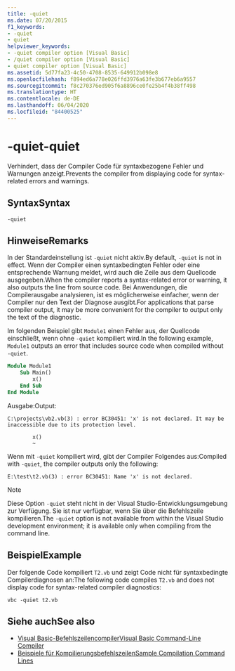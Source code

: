 ```yaml
---
title: -quiet
ms.date: 07/20/2015
f1_keywords:
- -quiet
- quiet
helpviewer_keywords:
- -quiet compiler option [Visual Basic]
- /quiet compiler option [Visual Basic]
- quiet compiler option [Visual Basic]
ms.assetid: 5d77fa23-4c50-4708-8535-649912b098e8
ms.openlocfilehash: f894ed6a778e026ffd3976a63fe3b677eb6a9557
ms.sourcegitcommit: f8c270376ed905f6a8896ce0fe25b4f4b38ff498
ms.translationtype: HT
ms.contentlocale: de-DE
ms.lasthandoff: 06/04/2020
ms.locfileid: "84400525"
---
```

# <a name="-quiet"></a><span data-ttu-id="ce8f9-102">-quiet</span><span class="sxs-lookup"><span data-stu-id="ce8f9-102">-quiet</span></span>

<span data-ttu-id="ce8f9-103">Verhindert, dass der Compiler Code für syntaxbezogene Fehler und Warnungen anzeigt.</span><span class="sxs-lookup"><span data-stu-id="ce8f9-103">Prevents the compiler from displaying code for syntax-related errors and warnings.</span></span>

## <a name="syntax"></a><span data-ttu-id="ce8f9-104">Syntax</span><span class="sxs-lookup"><span data-stu-id="ce8f9-104">Syntax</span></span>

```console
-quiet
```

## <a name="remarks"></a><span data-ttu-id="ce8f9-105">Hinweise</span><span class="sxs-lookup"><span data-stu-id="ce8f9-105">Remarks</span></span>

<span data-ttu-id="ce8f9-106">In der Standardeinstellung ist `-quiet` nicht aktiv.</span><span class="sxs-lookup"><span data-stu-id="ce8f9-106">By default, `-quiet` is not in effect.</span></span> <span data-ttu-id="ce8f9-107">Wenn der Compiler einen syntaxbedingten Fehler oder eine entsprechende Warnung meldet, wird auch die Zeile aus dem Quellcode ausgegeben.</span><span class="sxs-lookup"><span data-stu-id="ce8f9-107">When the compiler reports a syntax-related error or warning, it also outputs the line from source code.</span></span> <span data-ttu-id="ce8f9-108">Bei Anwendungen, die Compilerausgabe analysieren, ist es möglicherweise einfacher, wenn der Compiler nur den Text der Diagnose ausgibt.</span><span class="sxs-lookup"><span data-stu-id="ce8f9-108">For applications that parse compiler output, it may be more convenient for the compiler to output only the text of the diagnostic.</span></span>

<span data-ttu-id="ce8f9-109">Im folgenden Beispiel gibt `Module1` einen Fehler aus, der Quellcode einschließt, wenn ohne `-quiet` kompiliert wird.</span><span class="sxs-lookup"><span data-stu-id="ce8f9-109">In the following example, `Module1` outputs an error that includes source code when compiled without `-quiet`.</span></span>

```vb
Module Module1
    Sub Main()
        x()
    End Sub
End Module
```

<span data-ttu-id="ce8f9-110">Ausgabe:</span><span class="sxs-lookup"><span data-stu-id="ce8f9-110">Output:</span></span>

```console
C:\projects\vb2.vb(3) : error BC30451: 'x' is not declared. It may be inaccessible due to its protection level.

        x()
        ~
```

<span data-ttu-id="ce8f9-111">Wenn mit `-quiet` kompiliert wird, gibt der Compiler Folgendes aus:</span><span class="sxs-lookup"><span data-stu-id="ce8f9-111">Compiled with `-quiet`, the compiler outputs only the following:</span></span>

```console
E:\test\t2.vb(3) : error BC30451: Name 'x' is not declared.
```

> [!NOTE]
> <span data-ttu-id="ce8f9-112">Diese Option `-quiet` steht nicht in der Visual Studio-Entwicklungsumgebung zur Verfügung. Sie ist nur verfügbar, wenn Sie über die Befehlszeile kompilieren.</span><span class="sxs-lookup"><span data-stu-id="ce8f9-112">The `-quiet` option is not available from within the Visual Studio development environment; it is available only when compiling from the command line.</span></span>

## <a name="example"></a><span data-ttu-id="ce8f9-113">Beispiel</span><span class="sxs-lookup"><span data-stu-id="ce8f9-113">Example</span></span>

<span data-ttu-id="ce8f9-114">Der folgende Code kompiliert `T2.vb` und zeigt Code nicht für syntaxbedingte Compilerdiagnosen an:</span><span class="sxs-lookup"><span data-stu-id="ce8f9-114">The following code compiles `T2.vb` and does not display code for syntax-related compiler diagnostics:</span></span>

```console
vbc -quiet t2.vb
```

## <a name="see-also"></a><span data-ttu-id="ce8f9-115">Siehe auch</span><span class="sxs-lookup"><span data-stu-id="ce8f9-115">See also</span></span>

- [<span data-ttu-id="ce8f9-116">Visual Basic-Befehlszeilencompiler</span><span class="sxs-lookup"><span data-stu-id="ce8f9-116">Visual Basic Command-Line Compiler</span></span>](index.md)
- [<span data-ttu-id="ce8f9-117">Beispiele für Kompilierungsbefehlszeilen</span><span class="sxs-lookup"><span data-stu-id="ce8f9-117">Sample Compilation Command Lines</span></span>](sample-compilation-command-lines.md)

